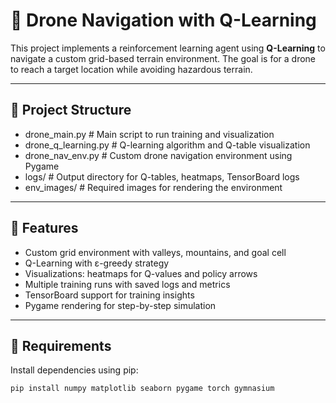 # 🚁 Drone Navigation with Q-Learning

This project implements a reinforcement learning agent using **Q-Learning** to navigate a custom grid-based terrain environment. The goal is for a drone to reach a target location while avoiding hazardous terrain.

---

## 📁 Project Structure



- drone_main.py # Main script to run training and visualization
- drone_q_learning.py # Q-learning algorithm and Q-table visualization
- drone_nav_env.py # Custom drone navigation environment using Pygame
- logs/ # Output directory for Q-tables, heatmaps, TensorBoard logs
- env_images/ # Required images for rendering the environment



---

## 🚀 Features

- Custom grid environment with valleys, mountains, and goal cell
- Q-Learning with ε-greedy strategy
- Visualizations: heatmaps for Q-values and policy arrows
- Multiple training runs with saved logs and metrics
- TensorBoard support for training insights
- Pygame rendering for step-by-step simulation

---

## 🔧 Requirements

Install dependencies using pip:

```bash
pip install numpy matplotlib seaborn pygame torch gymnasium
